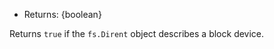 <!-- YAML
added: v10.10.0
-->

* Returns: {boolean}

Returns `true` if the `fs.Dirent` object describes a block device.

